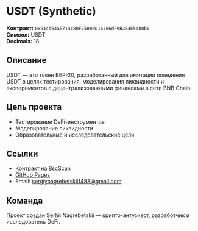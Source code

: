 # USDT (Synthetic)

**Контракт:** `0x944b64aE714c80F75000D16706dF9B2B4E5480b0`  
**Символ:** USDT  
**Decimals:** 18  

## Описание
USDT — это токен BEP-20, разработанный для имитации поведения USDT в целях тестирования, моделирования ликвидности и экспериментов с децентрализованными финансами в сети BNB Chain.

## Цель проекта
- Тестирование DeFi-инструментов
- Моделирование ликвидности
- Образовательные и исследовательские цели

## Ссылки
- [Контракт на BscScan](https://bscscan.com/address/0x944b64aE714c80F75000D16706dF9B2B4E5480b0)
- [GitHub Pages](https://serhi1488.github.io/USDT/)
- Email: sergiynagrebetskii1488@gmail.com

## Команда
Проект создан Serhii Nagrebetskii — крипто-энтузиаст, разработчик и исследователь DeFi.

